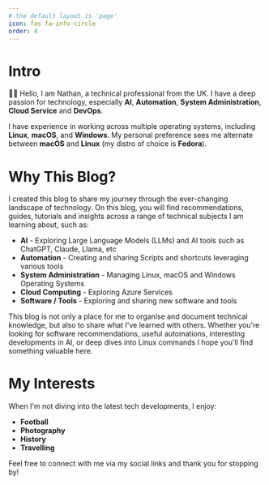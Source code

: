 ```yaml
---
# the default layout is 'page'
icon: fas fa-info-circle
order: 4
---
```

# Intro
👋🏻 Hello, I am Nathan, a technical professional from the UK. I have a deep passion for technology, especially **AI**, **Automation**, **System Administration**, **Cloud Service** and **DevOps**.

I have experience in working across multiple operating systems, including **Linux**, **macOS**, and **Windows**. My personal preference sees me alternate between **macOS** and **Linux** (my distro of choice is **Fedora**).

# Why This Blog?
I created this blog to share my journey through the ever-changing landscape of technology. On this blog, you will find recommendations, guides, tutorials and insights across a range of technical subjects I am learning about, such as:

- **AI** - Exploring Large Language Models (LLMs) and AI tools such as ChatGPT, Claude, Llama, etc
- **Automation** - Creating and sharing Scripts and shortcuts leveraging various tools
- **System Administration** - Managing Linux, macOS and Windows Operating Systems
- **Cloud Computing** - Exploring Azure Services
- **Software / Tools** - Exploring and sharing new software and tools

This blog is not only a place for me to organise and document technical knowledge, but also to share what I've learned with others. Whether you're looking for software recommendations, useful automations, interesting developments in AI, or deep dives into Linux commands I hope you'll find something valuable here.

# My Interests
When I'm not diving into the latest tech developments, I enjoy:

- **Football**
- **Photography**
- **History**
- **Travelling**

Feel free to connect with me via my social links and thank you for stopping by!

